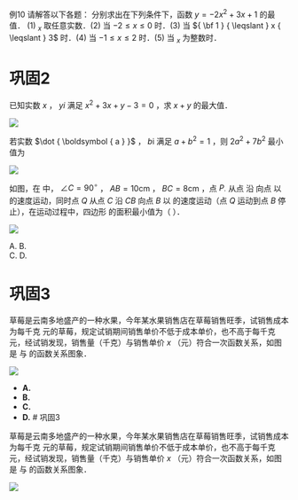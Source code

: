 例10 请解答以下各题：
分别求出在下列条件下，函数 $y = - 2 x ^ { 2 } + 3 x + 1$ 的最值．
(1) $_ x$ 取任意实数．(2) 当 $- 2 { \leqslant } x { \leqslant } 0$ 时．(3) 当 ${ \bf 1 } { \leqslant } x { \leqslant } 3$ 时．(4) 当 $- 1 \leqslant x \leqslant 2$ 时．(5) 当 $_ x$ 为整数时．

# 巩固2

已知实数 $x$ ， $y i$ 满足 $x ^ { 2 } + 3 x + y - 3 = 0$ ，求 $x + y$ 的最大值．

![](<../../qs_image_DB/第6.3讲_二次函数最值与面积最值(学生版)/052ece63e52fddfa945a6ba04215a0f76d874b20bdd05e785e0f79817ee271e1.jpg>)

若实数 $\dot { \boldsymbol { a } }$ ， $b \mathrm { i }$ 满足 $a + b ^ { 2 } = 1$ ，则 $2 a ^ { 2 } + 7 b ^ { 2 }$ 最小值为

![](<../../qs_image_DB/第6.3讲_二次函数最值与面积最值(学生版)/83188ba4b679325c065101be879edff7518e9d27d5b5cc030539ec76ec5ac356.jpg>)

如图，在 中， $\angle C = 9 0 ^ { \circ }$ ， $A B = 1 0 \mathrm { c m }$ ， $B C = 8 \mathrm { c m }$ ，点 $P _ { \cdot }$ 从点 沿 向点 以 的速度运动，同时点 $Q$ 从点 $C$ 沿 $C B$ 向点 $B$ 以 的速度运动（点 $Q$ 运动到点 $B$ 停止），在运动过程中，四边形 的面积最小值为（ ）．

![](<../../qs_image_DB/第6.3讲_二次函数最值与面积最值(学生版)/b353cda8d7a7ff315f8908c9a3a6a637642114fe7acc793644ebe14ee081a8a5.jpg>)

A. B.   
C. D.

# 巩固3

草莓是云南多地盛产的一种水果，今年某水果销售店在草莓销售旺季，试销售成本为每千克 元的草莓，规定试销期间销售单价不低于成本单价，也不高于每千克 元，经试销发现，销售量（千克）与销售单价 $x$ （元）符合一次函数关系，如图是 与 的函数关系图象．

![](<../../qs_image_DB/第6.3讲_二次函数最值与面积最值(学生版)/31b457a07cfe0c1645be2ee96c972793354eb0f5f595563ab8ecb1844b87bfcb.jpg>)
- **A.** 
- **B.** 
- **C.** 
- **D.** # 巩固3

草莓是云南多地盛产的一种水果，今年某水果销售店在草莓销售旺季，试销售成本为每千克 元的草莓，规定试销期间销售单价不低于成本单价，也不高于每千克 元，经试销发现，销售量（千克）与销售单价 $x$ （元）符合一次函数关系，如图是 与 的函数关系图象．

![](<../../qs_image_DB/第6.3讲_二次函数最值与面积最值(学生版)/31b457a07cfe0c1645be2ee96c972793354eb0f5f595563ab8ecb1844b87bfcb.jpg>)
